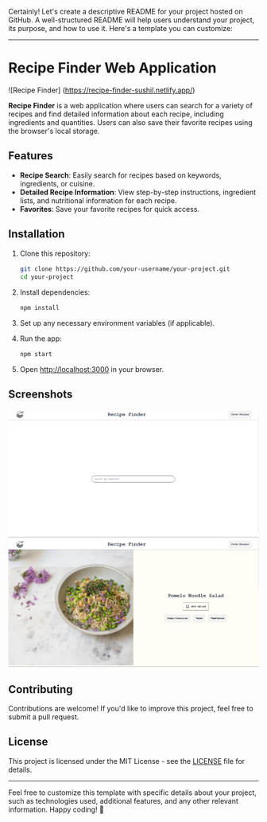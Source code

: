 Certainly! Let's create a descriptive README for your project hosted on GitHub. A well-structured README will help users understand your project, its purpose, and how to use it. Here's a template you can customize:

---

# Recipe Finder Web Application

![Recipe Finder] (https://recipe-finder-sushil.netlify.app/)

**Recipe Finder** is a web application where users can search for a variety of recipes and find detailed information about each recipe, including ingredients and quantities. Users can also save their favorite recipes using the browser's local storage.

## Features

- **Recipe Search**: Easily search for recipes based on keywords, ingredients, or cuisine.
- **Detailed Recipe Information**: View step-by-step instructions, ingredient lists, and nutritional information for each recipe.
- **Favorites**: Save your favorite recipes for quick access.

## Installation

1. Clone this repository:

   ```bash
   git clone https://github.com/your-username/your-project.git
   cd your-project
   ```

2. Install dependencies:

   ```bash
   npm install
   ```

3. Set up any necessary environment variables (if applicable).

4. Run the app:

   ```bash
   npm start
   ```

5. Open [http://localhost:3000](http://localhost:3000) in your browser.

## Screenshots

![Recipe Search](<public/Screenshot 2024-03-06 120028.png>)
![Recipe Details](<public/Screenshot 2024-03-06 120235.png>)

## Contributing

Contributions are welcome! If you'd like to improve this project, feel free to submit a pull request.

## License

This project is licensed under the MIT License - see the [LICENSE](LICENSE) file for details.

---

Feel free to customize this template with specific details about your project, such as technologies used, additional features, and any other relevant information. Happy coding! 🚀
